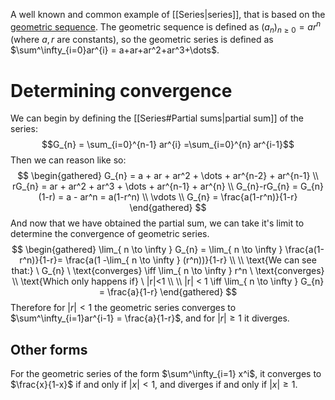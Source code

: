 A well known and common example of [[Series|series]], that is based on the [geometric sequence](https://en.wikipedia.org/wiki/Geometric_progression). The geometric sequence is defined as $(a_{n})_{n \geq 0} = ar^{n}$ (where $a,r$ are constants), so the geometric series is defined as $\sum^\infty_{i=0}ar^{i} = a+ar+ar^2+ar^3+\dots$.

# Determining convergence
We can begin by defining the [[Series#Partial sums|partial sum]] of the series: $$G_{n} = \sum_{i=0}^{n-1} ar^{i} =\sum_{i=0}^{n} ar^{i-1}$$
Then we can reason like so: 
$$
\begin{gathered}
G_{n} = a + ar + ar^2 + \dots + ar^{n-2} + ar^{n-1} \\
rG_{n} = ar + ar^2 + ar^3 + \dots + ar^{n-1} + ar^{n} \\
G_{n}-rG_{n} = G_{n}(1-r) = a - ar^n = a(1-r^n) \\
\vdots \\
G_{n} = \frac{a(1-r^n)}{1-r}
\end{gathered}
$$
And now that we have obtained the partial sum, we can take it's limit to determine the convergence of geometric series.
$$
\begin{gathered}
\lim_{ n \to \infty } G_{n} = \lim_{ n \to \infty }  \frac{a(1-r^n)}{1-r}= \frac{a(1 -\lim_{ n \to \infty } (r^n))}{1-r} \\ \\
\text{We can see that:} \ G_{n} \ \text{converges} \iff \lim_{ n \to \infty }  r^n \ \text{converges} \\
\text{Which only happens if} \ |r|<1 \\ \\
|r| < 1 \iff \lim_{ n \to \infty } G_{n} = \frac{a}{1-r}
\end{gathered}
$$
Therefore for $|r|<1$ the geometric series converges to $\sum^\infty_{i=1}ar^{i-1} = \frac{a}{1-r}$, and for $|r|\geq 1$ it diverges.

## Other forms
For the geometric series of the form $\sum^\infty_{i=1} x^i$, it converges to $\frac{x}{1-x}$ if and only if $|x|<1$, and diverges if and only if $|x|\geq 1$.